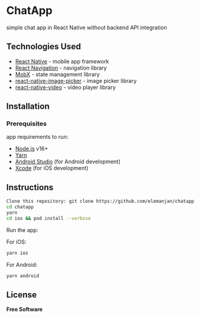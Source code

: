 # ChatApp
simple chat app in React Native without backend API integration

## Technologies Used

- [React Native]('https://reactnative.dev/') - mobile app framework
- [React Navigation]('https://reactnavigation.org/') - navigation library
- [MobX]('https://mobx.js.org/react-integration.html') - state management library
- [react-native-image-picker]('https://github.com/react-native-image-picker/react-native-image-picker') - image picker library
- [react-native-video]('https://github.com/react-native-video/react-native-video') - video player library

## Installation
### Prerequisites
app requirements to run:
- [Node.js](https://nodejs.org/) v16+
- [Yarn](https://yarnpkg.com/)
- [Android Studio](https://developer.android.com/studio) (for Android development)
- [Xcode](https://developer.apple.com/xcode/) (for iOS development)

## Instructions
```sh
Clone this repository: git clone https://github.com/elemanjan/chatapp
cd chatapp
yarn
cd ios && pod install --verbose
```
Run the app:

For iOS: 
```sh 
yarn ios 
```
For Android: 
```sh
yarn android
```

## License

**Free Software**
